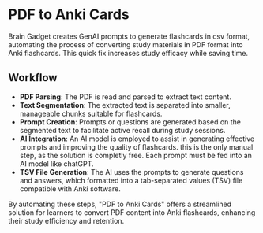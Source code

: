 # PDF to Anki Cards

Brain Gadget creates GenAI prompts to generate flashcards in csv format, automating the process of converting study materials in PDF format into Anki flashcards. This quick fix increases study efficacy while saving time.

## Workflow

- **PDF Parsing**: The PDF is read and parsed to extract text content.
- **Text Segmentation**: The extracted text is separated into smaller, manageable chunks suitable for flashcards.
- **Prompt Creation**: Prompts or questions are generated based on the segmented text to facilitate active recall during study sessions.
- **AI Integration**: An AI model is employed to assist in generating effective prompts and improving the quality of flashcards. this is the only manual step, as the solution is completly free. Each prompt must be fed into an AI model like chatGPT.
- **TSV File Generation**: The AI uses the prompts to generate questions and answers, which formatted into a tab-separated values (TSV) file compatible with Anki software.

By automating these steps, "PDF to Anki Cards" offers a streamlined solution for learners to convert PDF content into Anki flashcards, enhancing their study efficiency and retention.

<br><br><br>
